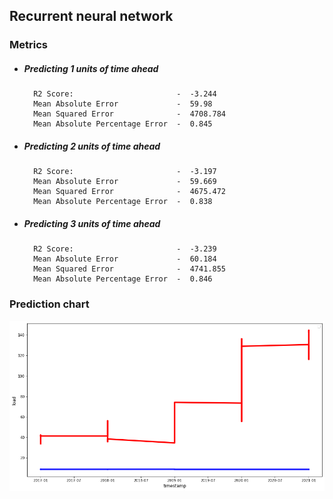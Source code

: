 ## Recurrent neural network

### Metrics

- ##### Predicting 1 units of time ahead

        R2 Score:                       -  -3.244
        Mean Absolute Error             -  59.98
        Mean Squared Error              -  4708.784
        Mean Absolute Percentage Error  -  0.845

- ##### Predicting 2 units of time ahead

        R2 Score:                       -  -3.197
        Mean Absolute Error             -  59.669
        Mean Squared Error              -  4675.472
        Mean Absolute Percentage Error  -  0.838

- ##### Predicting 3 units of time ahead
        R2 Score:                       -  -3.239
        Mean Absolute Error             -  60.184
        Mean Squared Error              -  4741.855
        Mean Absolute Percentage Error  -  0.846

### Prediction chart

![ARIMA Prediction Chart](../common/images/RNN.png)
